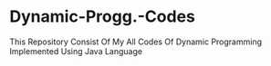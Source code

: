 # Dynamic-Progg.-Codes
This Repository Consist Of My All Codes Of Dynamic Programming Implemented Using Java Language
